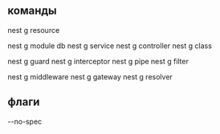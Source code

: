 ## команды
nest g resource

nest g module db
nest g service
nest g controller
nest g class

nest g guard 
nest g interceptor
nest g pipe
nest g filter

nest g middleware
nest g gateway
nest g resolver

## флаги
--no-spec